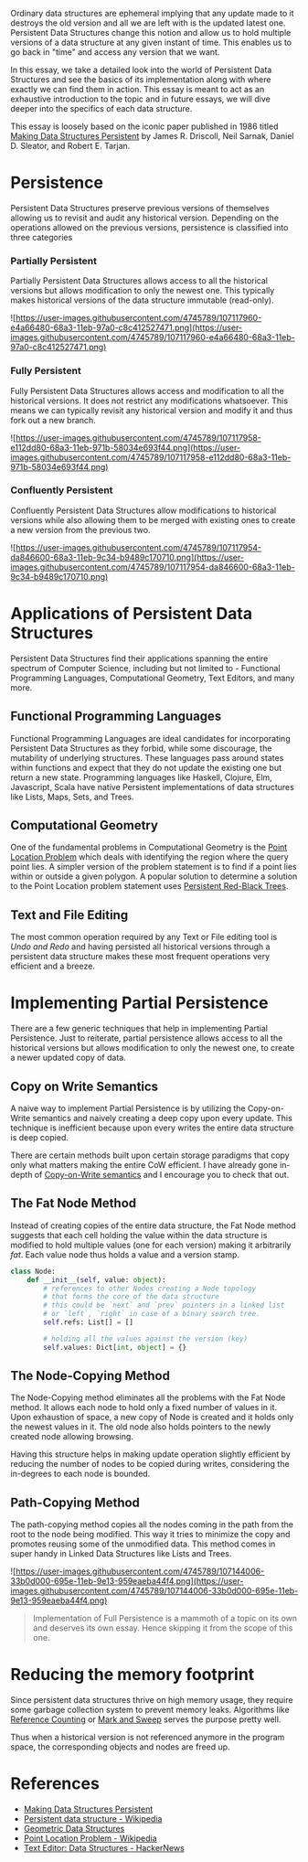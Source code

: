 Ordinary data structures are ephemeral implying that any update made to it destroys the old version and all we are left with is the updated latest one. Persistent Data Structures change this notion and allow us to hold multiple versions of a data structure at any given instant of time. This enables us to go back in "time" and access any version that we want.

In this essay, we take a detailed look into the world of Persistent Data Structures and see the basics of its implementation along with where exactly we can find them in action. This essay is meant to act as an exhaustive introduction to the topic and in future essays, we will dive deeper into the specifics of each data structure.

This essay is loosely based on the iconic paper published in 1986 titled [Making Data Structures Persistent](https://www.cs.cmu.edu/~sleator/papers/making-data-structures-persistent.pdf) by James R. Driscoll, Neil Sarnak, Daniel D. Sleator, and Robert E. Tarjan.

# Persistence

Persistent Data Structures preserve previous versions of themselves allowing us to revisit and audit any historical version. Depending on the operations allowed on the previous versions, persistence is classified into three categories

### Partially Persistent

Partially Persistent Data Structures allows access to all the historical versions but allows modification to only the newest one. This typically makes historical versions of the data structure immutable (read-only).

![https://user-images.githubusercontent.com/4745789/107117960-e4a66480-68a3-11eb-97a0-c8c412527471.png](https://user-images.githubusercontent.com/4745789/107117960-e4a66480-68a3-11eb-97a0-c8c412527471.png)

### Fully Persistent

Fully Persistent Data Structures allows access and modification to all the historical versions. It does not restrict any modifications whatsoever. This means we can typically revisit any historical version and modify it and thus fork out a new branch.

![https://user-images.githubusercontent.com/4745789/107117958-e112dd80-68a3-11eb-971b-58034e693f44.png](https://user-images.githubusercontent.com/4745789/107117958-e112dd80-68a3-11eb-971b-58034e693f44.png)

### Confluently Persistent

Confluently Persistent Data Structures allow modifications to historical versions while also allowing them to be merged with existing ones to create a new version from the previous two. 

![https://user-images.githubusercontent.com/4745789/107117954-da846600-68a3-11eb-9c34-b9489c170710.png](https://user-images.githubusercontent.com/4745789/107117954-da846600-68a3-11eb-9c34-b9489c170710.png)

# Applications of Persistent Data Structures

Persistent Data Structures find their applications spanning the entire spectrum of Computer Science, including but not limited to - Functional Programming Languages, Computational Geometry, Text Editors, and many more.

## Functional Programming Languages

Functional Programming Languages are ideal candidates for incorporating Persistent Data Structures as they forbid, while some discourage, the mutability of underlying structures. These languages pass around states within functions and expect that they do not update the existing one but return a new state. Programming languages like Haskell, Clojure, Elm, Javascript, Scala have native Persistent implementations of data structures like Lists, Maps, Sets, and Trees.

## Computational Geometry

One of the fundamental problems in Computational Geometry is the [Point Location Problem](https://en.wikipedia.org/wiki/Point_location) which deals with identifying the region where the query point lies. A simpler version of the problem statement is to find if a point lies within or outside a given polygon. A popular solution to determine a solution to the Point Location problem statement uses [Persistent Red-Black Trees](https://en.wikipedia.org/wiki/Red–black_tree).

## Text and File Editing

The most common operation required by any Text or File editing tool is *Undo and Redo* and having persisted all historical versions through a persistent data structure makes these most frequent operations very efficient and a breeze.

# Implementing Partial Persistence

There are a few generic techniques that help in implementing Partial Persistence. Just to reiterate, partial persistence allows access to all the historical versions but allows modification to only the newest one, to create a newer updated copy of data.

## Copy on Write Semantics

A naive way to implement Partial Persistence is by utilizing the Copy-on-Write semantics and naively creating a deep copy upon every update. This technique is inefficient because upon every writes the entire data structure is deep copied.

There are certain methods built upon certain storage paradigms that copy only what matters making the entire CoW efficient. I have already gone in-depth of [Copy-on-Write semantics](https://arpitbhayani.me/blogs/copy-on-write) and I encourage you to check that out.

## The Fat Node Method

Instead of creating copies of the entire data structure, the Fat Node method suggests that each cell holding the value within the data structure is modified to hold multiple values (one for each version) making it arbitrarily *fat*. Each value node thus holds a value and a version stamp.

```python
class Node:
    def __init__(self, value: object):
        # references to other Nodes creating a Node topology
        # that forms the core of the data structure
        # this could be `next` and `prev` pointers in a linked list
        # or `left`, `right` in case of a binary search tree.
        self.refs: List[] = []

        # holding all the values against the version (key)
        self.values: Dict[int, object] = {}
```

## The Node-Copying Method

The Node-Copying method eliminates all the problems with the Fat Node method. It allows each node to hold only a fixed number of values in it. Upon exhaustion of space, a new copy of Node is created and it holds only the newest values in it. The old node also holds pointers to the newly created node allowing browsing.

Having this structure helps in making update operation slightly efficient by reducing the number of nodes to be copied during writes, considering the in-degrees to each node is bounded.

## Path-Copying Method

The path-copying method copies all the nodes coming in the path from the root to the node being modified. This way it tries to minimize the copy and promotes reusing some of the unmodified data. This method comes in super handy in Linked Data Structures like Lists and Trees.

![https://user-images.githubusercontent.com/4745789/107144006-33b0d000-695e-11eb-9e13-959eaeba44f4.png](https://user-images.githubusercontent.com/4745789/107144006-33b0d000-695e-11eb-9e13-959eaeba44f4.png)

> Implementation of Full Persistence is a mammoth of a topic on its own and deserves its own essay. Hence skipping it from the scope of this one.

# Reducing the memory footprint

Since persistent data structures thrive on high memory usage, they require some garbage collection system to prevent memory leaks. Algorithms like [Reference Counting](https://en.wikipedia.org/wiki/Reference_counting) or [Mark and Sweep](https://en.wikipedia.org/wiki/Mark_and_sweep) serves the purpose pretty well.

Thus when a historical version is not referenced anymore in the program space, the corresponding objects and nodes are freed up.

# References

- [Making Data Structures Persistent](https://www.cs.cmu.edu/~sleator/papers/making-data-structures-persistent.pdf)
- [Persistent data structure - Wikipedia](https://en.wikipedia.org/wiki/Persistent_data_structure)
- [Geometric Data Structures](http://www.sccg.sk/~samuelcik/dgs/geom_structures.pdf)
- [Point Location Problem - Wikipedia](https://en.wikipedia.org/wiki/Point_location)
- [Text Editor: Data Structures - HackerNews](https://news.ycombinator.com/item?id=15381886)
